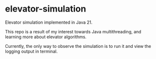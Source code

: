 # elevator-simulation
Elevator simulation implemented in Java 21.

This repo is a result of my interest towards Java multithreading, and learning more about elevator algorithms.

Currently, the only way to observe the simulation is to run it and view the logging output in terminal.
